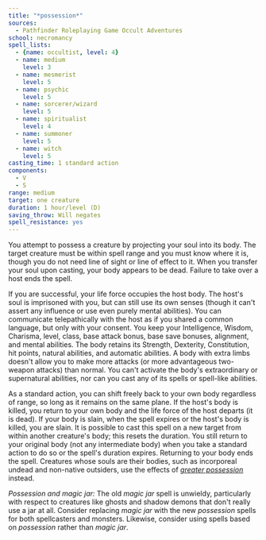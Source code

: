 ```yaml
---
title: "*possession*"
sources:
  - Pathfinder Roleplaying Game Occult Adventures
school: necromancy
spell_lists:
  - {name: occultist, level: 4}
  - name: medium
    level: 3
  - name: mesmerist
    level: 5
  - name: psychic
    level: 5
  - name: sorcerer/wizard
    level: 5
  - name: spiritualist
    level: 4
  - name: summoner
    level: 5
  - name: witch
    level: 5
casting_time: 1 standard action
components:
  - V
  - S
range: medium
target: one creature
duration: 1 hour/level (D)
saving_throw: Will negates
spell_resistance: yes
---
```


You attempt to possess a creature by projecting your soul into its body. The target creature must be within spell range and you must know where it is, though you do not need line of sight or line of effect to it. When you transfer your soul upon casting, your body appears to be dead. Failure to take over a host ends the spell.

If you are successful, your life force occupies the host body. The host's soul is imprisoned with you, but can still use its own senses (though it can't assert any influence or use even purely mental abilities). You can communicate telepathically with the host as if you shared a common language, but only with your consent. You keep your Intelligence, Wisdom, Charisma, level, class, base attack bonus, base save bonuses, alignment, and mental abilities. The body retains its Strength, Dexterity, Constitution, hit points, natural abilities, and automatic abilities. A body with extra limbs doesn't allow you to make more attacks (or more advantageous two-weapon attacks) than normal. You can't activate the body's extraordinary or supernatural abilities, nor can you cast any of its spells or spell-like abilities.

As a standard action, you can shift freely back to your own body regardless of range, so long as it remains on the same plane. If the host's body is killed, you return to your own body and the life force of the host departs (it is dead). If your body is slain, when the spell expires or the host's body is killed, you are slain. It is possible to cast this spell on a new target from within another creature's body; this resets the duration. You still return to your original body (not any intermediate body) when you take a standard action to do so or the spell's duration expires. Returning to your body ends the spell. Creatures whose souls are their bodies, such as incorporeal undead and non-native outsiders, use the effects of [*greater possession*](/spells/greater-possession/) instead.

*Possession and magic jar:* The old *magic jar* spell is unwieldy, particularly with respect to creatures like ghosts and shadow demons that don't really use a jar at all. Consider replacing *magic jar* with the new *possession* spells for both spellcasters and monsters. Likewise, consider using spells based on *possession* rather than *magic jar*.
